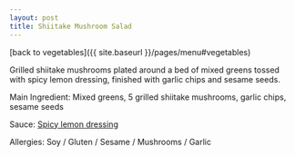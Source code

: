 ```yaml
---
layout: post
title: Shiitake Mushroom Salad
---
```


[back to vegetables]({{ site.baseurl }}/pages/menu#vegetables)

Grilled shiitake mushrooms plated around a bed of mixed greens tossed with spicy lemon dressing, finished with garlic chips and sesame seeds.

Main Ingredient: Mixed greens, 5 grilled shiitake mushrooms, garlic chips, sesame seeds

Sauce: [Spicy lemon dressing](../sauces/spicy-lemon-dressing)

Allergies: Soy / Gluten / Sesame / Mushrooms / Garlic